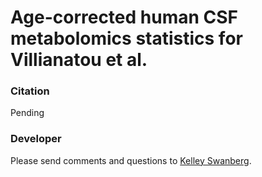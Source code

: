 # Age-corrected human CSF metabolomics statistics for Villianatou et al. 


### Citation 

Pending


### Developer

Please send comments and questions to [Kelley Swanberg](mailto:kelley.swanberg@med.lu.se). 